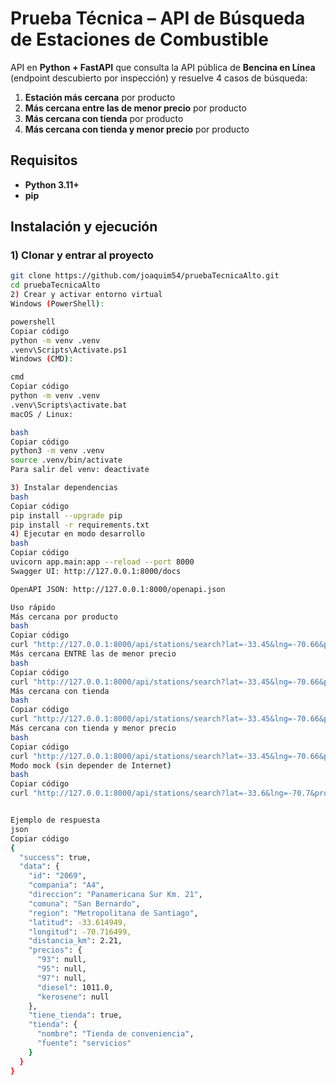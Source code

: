 # Prueba Técnica – API de Búsqueda de Estaciones de Combustible

API en **Python + FastAPI** que consulta la API pública de **Bencina en Línea** (endpoint descubierto por inspección) y resuelve 4 casos de búsqueda:

1) **Estación más cercana** por producto  
2) **Más cercana entre las de menor precio** por producto  
3) **Más cercana con tienda** por producto  
4) **Más cercana con tienda y menor precio** por producto



## Requisitos

- **Python 3.11+**
- **pip**



## Instalación y ejecución

### 1) Clonar y entrar al proyecto
```bash
git clone https://github.com/joaquim54/pruebaTecnicaAlto.git
cd pruebaTecnicaAlto
2) Crear y activar entorno virtual
Windows (PowerShell):

powershell
Copiar código
python -m venv .venv
.venv\Scripts\Activate.ps1
Windows (CMD):

cmd
Copiar código
python -m venv .venv
.venv\Scripts\activate.bat
macOS / Linux:

bash
Copiar código
python3 -m venv .venv
source .venv/bin/activate
Para salir del venv: deactivate

3) Instalar dependencias
bash
Copiar código
pip install --upgrade pip
pip install -r requirements.txt
4) Ejecutar en modo desarrollo
bash
Copiar código
uvicorn app.main:app --reload --port 8000
Swagger UI: http://127.0.0.1:8000/docs

OpenAPI JSON: http://127.0.0.1:8000/openapi.json

Uso rápido
Más cercana por producto
bash
Copiar código
curl "http://127.0.0.1:8000/api/stations/search?lat=-33.45&lng=-70.66&product=95"
Más cercana ENTRE las de menor precio
bash
Copiar código
curl "http://127.0.0.1:8000/api/stations/search?lat=-33.45&lng=-70.66&product=95&cheapest=true"
Más cercana con tienda
bash
Copiar código
curl "http://127.0.0.1:8000/api/stations/search?lat=-33.45&lng=-70.66&product=95&store=true"
Más cercana con tienda y menor precio
bash
Copiar código
curl "http://127.0.0.1:8000/api/stations/search?lat=-33.45&lng=-70.66&product=95&store=true&cheapest=true"
Modo mock (sin depender de Internet)
bash
Copiar código
curl "http://127.0.0.1:8000/api/stations/search?lat=-33.6&lng=-70.7&product=95&mock=1"


Ejemplo de respuesta
json
Copiar código
{
  "success": true,
  "data": {
    "id": "2069",
    "compania": "A4",
    "direccion": "Panamericana Sur Km. 21",
    "comuna": "San Bernardo",
    "region": "Metropolitana de Santiago",
    "latitud": -33.614949,
    "longitud": -70.716499,
    "distancia_km": 2.21,
    "precios": {
      "93": null,
      "95": null,
      "97": null,
      "diesel": 1011.0,
      "kerosene": null
    },
    "tiene_tienda": true,
    "tienda": {
      "nombre": "Tienda de conveniencia",
      "fuente": "servicios"
    }
  }
}
